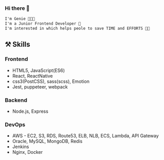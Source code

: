 ### Hi there 👋 
```diff
I'm Genie 👩🏻‍💻
I'm a Junior Frontend Developer 🐥
I'm interested in which helps peole to save TIME and EFFORTS 🧙🏻
```

## ⚒️ Skills
### **Frontend**

- HTML5, JavaScript(ES6)
- React, ReactNative
- css3(PostCSS), sass(scss), Emotion
- Jest, puppeteer, webpack

### **Backend**

- Node.js, Express

### **DevOps**

- AWS -
EC2, S3, RDS, Route53, ELB, NLB, ECS, Lambda, API Gateway
- Oracle, MySQL, MongoDB, Redis
- Jenkins
- Nginx, Docker


<!--
**greeneeya/greeneeya** is a ✨ _special_ ✨ repository because its `README.md` (this file) appears on your GitHub profile.

Here are some ideas to get you started:

- 🔭 I’m currently working on ...
- 🌱 I’m currently learning ...
- 👯 I’m looking to collaborate on ...
- 🤔 I’m looking for help with ...
- 💬 Ask me about ...
- 📫 How to reach me: ...
- 😄 Pronouns: ...
- ⚡ Fun fact: ...
-->
